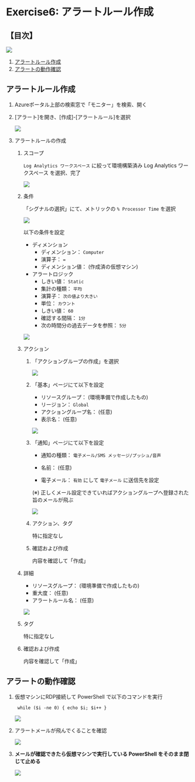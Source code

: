 # Exercise6: アラートルール作成

## 【目次】

![](images/ex06-0000-alert.png)

1. [アラートルール作成](#アラートルール作成)
1. [アラートの動作確認](#アラートの動作確認)

## アラートルール作成

1. Azureポータル上部の検索窓で「モニター」を検索、開く

1. [アラート]を開き、[作成]-[アラートルール]を選択

    ![](images/ex06-0101-alert.png)

1. アラートルールの作成
    
    1. スコープ
    
        `Log Analytics ワークスペース` に絞って環境構築済み Log Analytics ワークスペース を選択、完了

        ![](images/ex06-0102-alert.png)

    1. 条件

        「シグナルの選択」にて、メトリックの `% Processor Time` を選択

        ![](images/ex06-0103-alert.png)

        以下の条件を設定

        * ディメンション
            * ディメンション： `Computer`
            * 演算子： `=`
            * ディメンション値： (作成済の仮想マシン)
        * アラートロジック
            * しきい値： `Static`
            * 集計の種類： `平均`
            * 演算子： `次の値より大きい`
            * 単位： `カウント`
            * しきい値： `60`
            * 確認する間隔： `1分`
            * 次の時間分の過去データを参照： `5分`

        ![](images/ex06-0104-alert.png)

    1. アクション

        1. 「アクショングループの作成」を選択

            ![](images/ex06-0105-alert.png)

        1. 「基本」ページにて以下を設定

            * リソースグループ： (環境準備で作成したもの)
            * リージョン： `Global`
            * アクショングループ名： (任意)
            * 表示名： (任意)

            ![](images/ex06-0106-alert.png)

        1. 「通知」ページにて以下を設定

            * 通知の種類： `電子メール/SMS メッセージ/プッシュ/音声`
            * 名前： (任意)

            * 電子メール： `有効` にして `電子メール` に送信先を設定

            (※) 正しくメール設定できていればアクショングループへ登録された旨のメールが飛ぶ

            ![](images/ex06-0107-alert.png)

        1. アクション、タグ

            特に指定なし

        1. 確認および作成

            内容を確認して「作成」

    1. 詳細

        * リソースグループ：  (環境準備で作成したもの)
        * 重大度： (任意)
        * アラートルール名： (任意)

        ![](images/ex06-0108-alert.png)

    1. タグ

        特に指定なし

    1. 確認および作成

        内容を確認して「作成」

## アラートの動作確認

1. 仮想マシンにRDP接続して PowerShell で以下のコマンドを実行

        while ($i -ne 0) { echo $i; $i++ }

    ![](images/ex06-0201-alert.png)

1. アラートメールが飛んでくることを確認

    ![](images/ex06-0202-alert.png)

1. **メールが確認できたら仮想マシンで実行している PowerShell をそのまま閉じて止める**

    ![](images/ex06-0203-alert.png)

